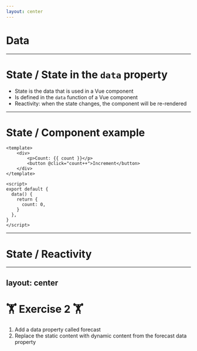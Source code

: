 ```yaml
---
layout: center
---
```


# Data

---

# State / State in the `data` property

- State is the data that is used in a Vue component
- Is defined in the `data` function of a Vue component
- Reactivity: when the state changes, the component will be re-rendered

---

# State / Component example

<CountButton />

```vue {all|12|3|4|12|3}
<template>
    <div>
        <p>Count: {{ count }}</p>
        <button @click="count++">Increment</button>
    </div>
</template>

<script>
export default {
  data() {
    return {
      count: 0,
    }
  },
}
</script>
```

---

# State / Reactivity

<StackBlitzEmbed id="js-ksb7hb" file="src/components/App.vue" />

---
layout: center
---

# 🏋️ Exercise 2 🏋️

1. Add a data property called forecast
2. Replace the static content with dynamic content from the forecast data property
